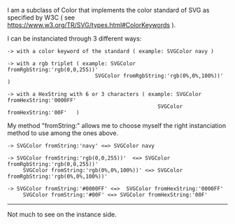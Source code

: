 I am a subclass of Color that implements the color standard of SVG as specified by W3C ( see https://www.w3.org/TR/SVG/types.html#ColorKeywords ).

I can be instanciated through 3 different ways:

	-> with a color keyword of the standard ( example: SVGColor navy )
	
	-> with a rgb triplet ( example: SVGColor fromRgbString:'rgb(0,0,255))' 
								SVGColor fromRgbString:'rgb(0%,0%,100%))'  )
						
	-> with a HexString with 6 or 3 characters ( example: SVGColor fromHexString:'0000FF' 
													SVGColor fromHexString:'00F'   )
													
My method "fromString:" allows me to choose myself the right instanciation method to use among the ones above.

	-> SVGColor fromString:'navy' <=> SVGColor navy
	
	-> SVGColor fromString:'rgb(0,0,255))'  <=> SVGColor fromRgbString:'rgb(0,0,255))' 
	     SVGColor fromString:'rgb(0%,0%,100%))' <=> SVGColor fromRgbString:'rgb(0%,0%,100%))'
	
	-> SVGColor fromString:'#0000FF' <=>  SVGColor fromHexString:'0000FF' 
	     SVGColor fromString:'#00F' <=> SVGColor fromHexString:'00F'

--------------------------------------------------------------------------------------------------------------------------------------------------

Not much to see on the instance side.